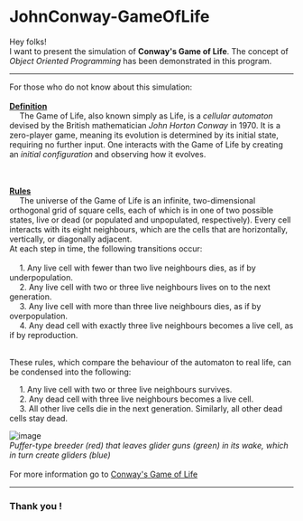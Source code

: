 # JohnConway-GameOfLife
Hey folks!<br>
I want to present the simulation of **Conway's Game of Life**. The concept of _Object Oriented Programming_ has been demonstrated in this program.
<br><hr>
For those who do not know about this simulation:<br><br>
**<ins>Definition</ins>**<br>
&emsp; The Game of Life, also known simply as Life, is a _cellular automaton_ devised by the British mathematician _John Horton Conway_ in 1970. It is a zero-player game, meaning its evolution is determined by its initial state, requiring no further input. One interacts with the Game of Life by creating an _initial configuration_ and observing how it evolves.

<br><br>
**<ins>Rules</ins>**<br>
&emsp; The universe of the Game of Life is an infinite, two-dimensional orthogonal grid of square cells, each of which is in one of two possible states, live or dead (or populated and unpopulated, respectively). Every cell interacts with its eight neighbours, which are the cells that are horizontally, vertically, or diagonally adjacent.<br>
At each step in time, the following transitions occur:
<br><br>
&emsp; 1. Any live cell with fewer than two live neighbours dies, as if by underpopulation.<br>
&emsp; 2. Any live cell with two or three live neighbours lives on to the next generation.<br>
&emsp; 3. Any live cell with more than three live neighbours dies, as if by overpopulation.<br>
&emsp; 4. Any dead cell with exactly three live neighbours becomes a live cell, as if by reproduction.<br><br>

These rules, which compare the behaviour of the automaton to real life, can be condensed into the following:<br>

&emsp; 1. Any live cell with two or three live neighbours survives.<br>
&emsp; 2. Any dead cell with three live neighbours becomes a live cell.<br>
&emsp; 3. All other live cells die in the next generation. Similarly, all other dead cells stay dead.<br>

![image](https://github.com/aristocrat71/JohnConway-GameOfLife/assets/68835436/e4c8e439-84a5-4de9-94a1-d0efa59718c2)
<br>*Puffer-type breeder (red) that leaves glider guns (green) in its wake, which in turn create gliders (blue)*
<br><br>
For more information go to [Conway's Game of Life](https://en.wikipedia.org/wiki/Conway%27s_Game_of_Life)
<hr>

### Thank you !
